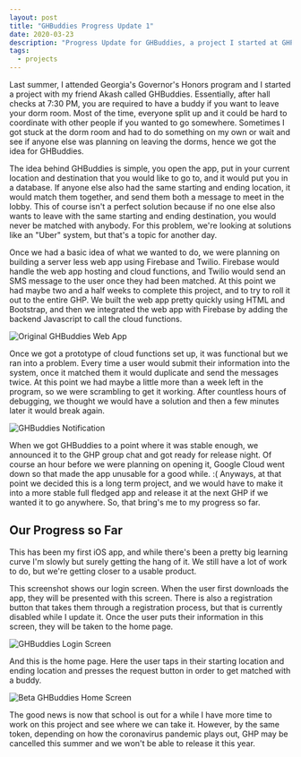 ```yaml
---
layout: post
title: "GHBuddies Progress Update 1"
date: 2020-03-23
description: "Progress Update for GHBuddies, a project I started at GHP last summer."
tags:
  - projects
---
```

Last summer, I attended Georgia's Governor's Honors program and I started a project with my friend Akash called GHBuddies. Essentially, after hall checks at 7:30 PM, you are required to have a buddy if you want to leave your dorm room. Most of the time, everyone split up and it could be hard to coordinate with other people if you wanted to go somewhere. Sometimes I got stuck at the dorm room and had to do something on my own or wait and see if anyone else was planning on leaving the dorms, hence we got the idea for GHBuddies.

The idea behind GHBuddies is simple, you open the app, put in your current location and destination that you would like to go to, and it would put you in a database. If anyone else also had the same starting and ending location, it would match them together, and send them both a message to meet in the lobby. This of course isn't a perfect solution because if no one else also wants to leave with the same starting and ending destination, you would never be matched with anybody. For this problem, we're looking at solutions like an "Uber" system, but that's a topic for another day.

Once we had a basic idea of what we wanted to do, we were planning on building a server less web app using Firebase and Twilio. Firebase would handle the web app hosting and cloud functions, and Twilio would send an SMS message to the user once they had been matched. At this point we had maybe two and a half weeks to complete this project, and to try to roll it out to the entire GHP. We built the web app pretty quickly using HTML and Bootstrap, and then we integrated the web app with Firebase by adding the backend Javascript to call the cloud functions.

![Original GHBuddies Web App](https://static.maxratmeyer.com/media/ghbuddies-web-screenshot.jpg "Original GHBuddies Web App")

Once we got a prototype of cloud functions set up, it was functional but we ran into a problem. Every time a user would submit their information into the system, once it matched them it would duplicate and send the messages twice. At this point we had maybe a little more than a week left in the program, so we were scrambling to get it working. After countless hours of debugging, we thought we would have a solution and then a few minutes later it would break again.

![GHBuddies Notification](https://static.maxratmeyer.com/media/ghbuddies-notification-screenshot.jpg "GHBuddies Notification")

When we got GHBuddies to a point where it was stable enough, we announced it to the GHP group chat and got ready for release night. Of course an hour before we were planning on opening it, Google Cloud went down so that made the app unusable for a good while. :( Anyways, at that point we decided this is a long term project, and we would have to make it into a more stable full fledged app and release it at the next GHP if we wanted it to go anywhere. So, that bring's me to my progress so far.

## Our Progress so Far

This has been my first iOS app, and while there's been a pretty big learning curve I'm slowly but surely getting the hang of it. We still have a lot of work to do, but we're getting closer to a usable product.

This screenshot shows our login screen. When the user first downloads the app, they will be presented with this screen. There is also a registration button that takes them through a registration process, but that is currently disabled while I update it. Once the user puts their information in this screen, they will be taken to the home page.

![GHBuddies Login Screen](https://static.maxratmeyer.com/media/ghbuddies-ios-1.jpg "GHBuddies Login Screen")

And this is the home page. Here the user taps in their starting location and ending location and presses the request button in order to get matched with a buddy.

![Beta GHBuddies Home Screen](https://static.maxratmeyer.com/media/ghbuddies-ios-2.jpg "Beta GHBuddies Home Screen")

The good news is now that school is out for a while I have more time to work on this project and see where we can take it. However, by the same token, depending on how the coronavirus pandemic plays out, GHP may be cancelled this summer and we won't be able to release it this year.